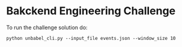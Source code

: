 # Bakckend Engineering Challenge

To run the challenge solution do:

	python unbabel_cli.py --input_file events.json --window_size 10
